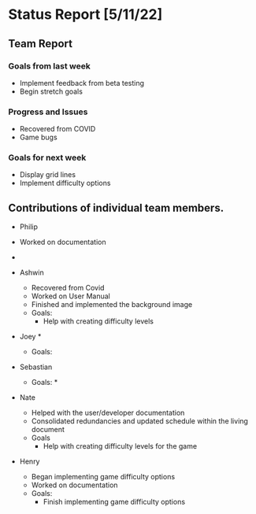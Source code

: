 # Status Report [5/11/22]

## Team Report
### Goals from last week
* Implement feedback from beta testing
* Begin stretch goals
### Progress and Issues
* Recovered from COVID
* Game bugs
### Goals for next week
* Display grid lines
* Implement difficulty options



## Contributions of individual team members.
* Philip
 * Worked on documentation
 * 


* Ashwin
  * Recovered from Covid
  * Worked on User Manual
  * Finished and implemented the background image
  * Goals: 
    * Help with creating difficulty levels  
* Joey
  *
  * Goals:


* Sebastian

  * Goals: 
    * 

* Nate
  * Helped with the user/developer documentation
  * Consolidated redundancies and updated schedule within the living document
  * Goals
    * Help with creating difficulty levels for the game


* Henry
  * Began implementing game difficulty options
  * Worked on documentation
  * Goals:
    * Finish implementing game difficulty options

